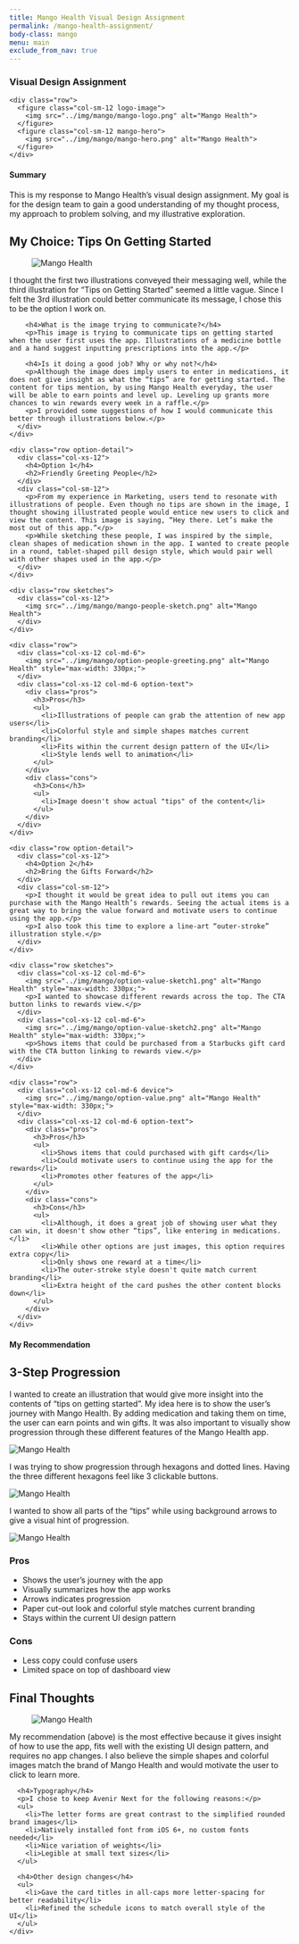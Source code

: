 ```yaml
---
title: Mango Health Visual Design Assignment
permalink: /mango-health-assignment/
body-class: mango
menu: main
exclude_from_nav: true
---
```


<section class="container-fluid introduction">
  <div class="container">
    <div class="row">
      <div class="col-sm-12">
        <h3>Visual Design Assignment</h3>
      </div>
    </div>

    <div class="row">
      <figure class="col-sm-12 logo-image">
        <img src="../img/mango/mango-logo.png" alt="Mango Health">
      </figure>
      <figure class="col-sm-12 mango-hero">
        <img src="../img/mango/mango-hero.png" alt="Mango Health">
      </figure>
    </div>
  </div>
</section>
<section class="container-fluid project-details">
  <div class="container">
    <div class="row">
      <div class="col-xs-12 summary">
        <h4>Summary</h4>
        <p>This is my response to Mango Health’s visual design assignment. My goal is for the design team to gain a good understanding of my thought process, my approach to problem solving, and my illustrative exploration.</p>
      </div>
    </div>
  </div>
</section>

<section class="container-fluid mango-options">
  <div class="container">
    <div class="row">
      <div class="col-sm-8 description center">
        <h2>My Choice: Tips On Getting Started</h2>
      </div>
      <figure class="col-sm-12">
        <img src="../img/mango/mango-options.png" alt="Mango Health">
      </figure>
      <div class="col-sm-8 description center">
        <p>I thought the first two illustrations conveyed their messaging well, while the third illustration for “Tips on Getting Started” seemed a little vague. Since I felt the 3rd illustration could better communicate its message, I chose this to be the option I work on.</p>

        <h4>What is the image trying to communicate?</h4>
        <p>This image is trying to communicate tips on getting started when the user first uses the app. Illustrations of a medicine bottle and a hand suggest inputting prescriptions into the app.</p>

        <h4>Is it doing a good job? Why or why not?</h4>
        <p>Although the image does imply users to enter in medications, it does not give insight as what the “tips” are for getting started. The content for tips mention, by using Mango Health everyday, the user will be able to earn points and level up. Leveling up grants more chances to win rewards every week in a raffle.</p>
        <p>I provided some suggestions of how I would communicate this better through illustrations below.</p>
      </div>
    </div>
  </div>
</section>

<section class="container-fluid option greeting">
  <div class="container side-by-side">

    <div class="row option-detail">    
      <div class="col-xs-12">
        <h4>Option 1</h4>
        <h2>Friendly Greeting People</h2>
      </div>
      <div class="col-sm-12">
        <p>From my experience in Marketing, users tend to resonate with illustrations of people. Even though no tips are shown in the image, I thought showing illustrated people would entice new users to click and view the content. This image is saying, “Hey there. Let’s make the most out of this app.”</p>
        <p>While sketching these people, I was inspired by the simple, clean shapes of medication shown in the app. I wanted to create people in a round, tablet-shaped pill design style, which would pair well with other shapes used in the app.</p>
      </div>
    </div>

    <div class="row sketches">
      <div class="col-xs-12">
        <img src="../img/mango/mango-people-sketch.png" alt="Mango Health">
      </div>   
    </div>

    <div class="row">
      <div class="col-xs-12 col-md-6">
        <img src="../img/mango/option-people-greeting.png" alt="Mango Health" style="max-width: 330px;">
      </div>
      <div class="col-xs-12 col-md-6 option-text">
        <div class="pros">
          <h3>Pros</h3>
          <ul>
            <li>Illustrations of people can grab the attention of new app users</li>
            <li>Colorful style and simple shapes matches current branding</li>
            <li>Fits within the current design pattern of the UI</li>
            <li>Style lends well to animation</li>
          </ul>
        </div>
        <div class="cons">
          <h3>Cons</h3>
          <ul>
            <li>Image doesn't show actual "tips" of the content</li>
          </ul>
        </div>
      </div>
    </div>
  </div>
</section>

<section class="container-fluid option gifts">
  <div class="container side-by-side">

    <div class="row option-detail">    
      <div class="col-xs-12">
        <h4>Option 2</h4>
        <h2>Bring the Gifts Forward</h2>
      </div>
      <div class="col-sm-12">
        <p>I thought it would be great idea to pull out items you can purchase with the Mango Health’s rewards. Seeing the actual items is a great way to bring the value forward and motivate users to continue using the app.</p>
        <p>I also took this time to explore a line-art “outer-stroke” illustration style.</p>
      </div>
    </div>

    <div class="row sketches">
      <div class="col-xs-12 col-md-6">
        <img src="../img/mango/option-value-sketch1.png" alt="Mango Health" style="max-width: 330px;">
        <p>I wanted to showcase different rewards across the top. The CTA button links to rewards view.</p>
      </div>      
      <div class="col-xs-12 col-md-6">
        <img src="../img/mango/option-value-sketch2.png" alt="Mango Health" style="max-width: 330px;">
        <p>Shows items that could be purchased from a Starbucks gift card with the CTA button linking to rewards view.</p>
      </div>
    </div>

    <div class="row">  
      <div class="col-xs-12 col-md-6 device">
        <img src="../img/mango/option-value.png" alt="Mango Health" style="max-width: 330px;">
      </div>
      <div class="col-xs-12 col-md-6 option-text">
        <div class="pros">
          <h3>Pros</h3>
          <ul>
            <li>Shows items that could purchased with gift cards</li>
            <li>Could motivate users to continue using the app for the rewards</li>
            <li>Promotes other features of the app</li>
          </ul>
        </div>
        <div class="cons">
          <h3>Cons</h3>
          <ul>
            <li>Although, it does a great job of showing user what they can win, it doesn't show other “tips”, like entering in medications.</li>
            <li>While other options are just images, this option requires extra copy</li>
            <li>Only shows one reward at a time</li>
            <li>The outer-stroke style doesn't quite match current branding</li>
            <li>Extra height of the card pushes the other content blocks down</li>
          </ul>
        </div>
      </div>
    </div>
  </div>
</section>

<section class="container-fluid option final">
  <div class="container side-by-side">
    <div class="row option-detail">    
      <div class="col-xs-12">
        <h4>My Recommendation</h4>
        <h2>3-Step Progression</h2>
      </div>
      <div class="col-sm-12">
        <p>I wanted to create an illustration that would give more insight into the contents of “tips on getting started”. My idea here is to show the user’s journey with Mango Health. By adding medication and taking them on time, the user can earn points and win gifts. It was also important to visually show progression through these different features of the Mango Health app.</p>
      </div>
    </div>
    <div class="row sketches">
      <div class="col-xs-12 col-md-6">
        <img src="../img/mango/option-progress-sketch2.png" alt="Mango Health" style="max-width: 330px;">
        <p>I was trying to show progression through hexagons and dotted lines. Having the three different hexagons feel like 3 clickable buttons.</p>
      </div>      
      <div class="col-xs-12 col-md-6">
        <img src="../img/mango/option-progress-sketch.png" alt="Mango Health" style="max-width: 330px;">
        <p>I wanted to show all parts of the “tips” while using background arrows to give a visual hint of progression.</p>
      </div>
    </div>
    <div class="row">
      <div class="col-xs-12 col-md-6">
        <img src="../img/mango/final-shadow-1.png" alt="Mango Health" style="max-width: 330px;">
      </div>
      <div class="col-xs-12 col-md-6 option-text">
        <div class="pros">
          <h3>Pros</h3>
          <ul>          
            <li>Shows the user’s journey with the app</li>
            <li>Visually summarizes how the app works</li>
            <li>Arrows indicates progression</li>
            <li>Paper cut-out look and colorful style matches current branding</li>
            <li>Stays within the current UI design pattern</li>
          </ul>
        </div>
        <div class="cons">
          <h3>Cons</h3>
          <ul>
            <li>Less copy could confuse users</li>
            <li>Limited space on top of dashboard view</li>
          </ul>
        </div>
      </div>
    </div>
  </div>
</section>
<section class="container-fluid post-closing">
  <div class="container">
    <h2>Final Thoughts</h2>
    <figure class="col-xs-12">
      <img src="../img/mango/final-shadow-1.png" alt="Mango Health" style="max-width: 330px;">
    </figure>
    <div class="col-sm-12">
      <p>My recommendation (above) is the most effective because it gives insight of how to use the app, fits well with the existing UI design pattern, and requires no app changes. I also believe the simple shapes and colorful images match the brand of Mango Health and would motivate the user to click to learn more.</p>

      <h4>Typography</h4>
      <p>I chose to keep Avenir Next for the following reasons:</p>
      <ul>
        <li>The letter forms are great contrast to the simplified rounded brand images</li>
        <li>Natively installed font from iOS 6+, no custom fonts needed</li>
        <li>Nice variation of weights</li>
        <li>Legible at small text sizes</li>
      </ul>

      <h4>Other design changes</h4>
      <ul>
        <li>Gave the card titles in all-caps more letter-spacing for better readability</li>
        <li>Refined the schedule icons to match overall style of the UI</li>
      </ul>
    </div>
  </div>
</section>

